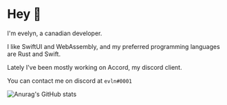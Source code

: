 # Hey 👋

I'm evelyn, a canadian developer. 

I like SwiftUI and WebAssembly, and my preferred programming languages are Rust and Swift. 

Lately I've been mostly working on Accord, my discord client.

You can contact me on discord at `evln#0001`

![Anurag's GitHub stats](https://github-readme-stats.vercel.app/api?username=evelyneee&show_icons=true&theme=ayu-mirage)
